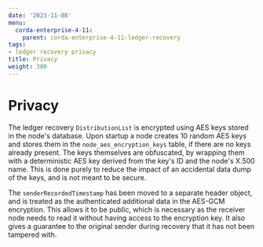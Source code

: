 ```yaml
---
date: '2023-11-08'
menu:
  corda-enterprise-4-11:
    parent: corda-enterprise-4-11-ledger-recovery
tags:
- ledger recovery privacy
title: Privacy
weight: 300
---
```


# Privacy

The ledger recovery `DistributionList` is encrypted using AES keys stored in the node's database.
Upon startup a node creates 10 random AES keys and stores them in the `node_aes_encryption_keys` table, if there are no keys already present.
The keys themselves are obfuscated, by wrapping them with a deterministic AES key derived from the key's ID and the node's X.500 name.
This is done purely to reduce the impact of an accidental data dump of the keys, and is not meant to be secure.

The `senderRecordedTimestamp` has been moved to a separate header object, and is treated as the authenticated additional
data in the AES-GCM encryption. This allows it to be public, which is necessary as the receiver node needs to read it
without having access to the encryption key. It also gives a guarantee to the original sender during recovery that it has not been tampered with.
